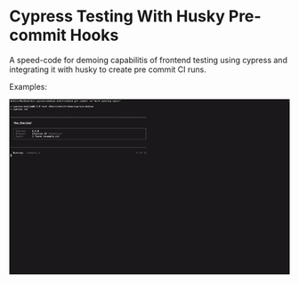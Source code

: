 # Cypress Testing With Husky Pre-commit Hooks

A speed-code for demoing capabilitis of frontend testing using cypress and integrating it with husky to create pre commit CI runs.

Examples: 

<img src="https://github.com/ankittrehan2000/cypress-medium/blob/main/demo/passing.gif" width="600" />
